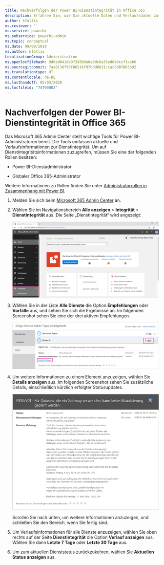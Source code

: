```yaml
---
title: Nachverfolgen der Power BI-Dienstintegrität in Office 365
description: Erfahren Sie, wie Sie aktuelle Daten und Verlaufsdaten zur Dienstintegrität im Microsoft 365 Admin Center anzeigen.
author: kfollis
ms.reviewer: ''
ms.service: powerbi
ms.subservice: powerbi-admin
ms.topic: conceptual
ms.date: 09/09/2019
ms.author: kfollis
LocalizationGroup: Administration
ms.openlocfilehash: 9d0ed841da3f398b8e0a8dc0a35ed040ccf3cab6
ms.sourcegitcommit: 7aa0136f93f88516f97ddd8031ccac5d07863b92
ms.translationtype: HT
ms.contentlocale: de-DE
ms.lasthandoff: 05/05/2020
ms.locfileid: "74700002"
---
```

# <a name="track-power-bi-service-health-in-office-365"></a>Nachverfolgen der Power BI-Dienstintegrität in Office 365

Das Microsoft 365 Admin Center stellt wichtige Tools für Power BI-Administratoren bereit. Die Tools umfassen aktuelle und Verlaufsinformationen zur Dienstintegrität. Um auf Dienstintegritätsinformationen zuzugreifen, müssen Sie eine der folgenden Rollen besitzen:

* Power BI-Dienstadministrator

* Globaler Office 365-Administrator

Weitere Informationen zu Rollen finden Sie unter [Administratorrollen in Zusammenhang mit Power BI](service-admin-administering-power-bi-in-your-organization.md#administrator-roles-related-to-power-bi).

1. Melden Sie sich beim [Microsoft 365 Admin Center](https://portal.office.com/adminportal) an.

1. Wählen Sie im Navigationsbereich **Alle anzeigen** > **Integrität** > **Dienstintegrität** aus. Die Seite „Dienstintegrität“ wird angezeigt:

    ![Screenshot des Microsoft 365 Admin Centers, in dem die Optionen „Integrität“ und „Dienstintegrität“ hervorgehoben sind.](media/service-admin-health/service-health-tile.png)

1. Wählen Sie in der Liste **Alle Dienste** die Option **Empfehlungen** oder **Vorfälle** aus, und sehen Sie sich die Ergebnisse an. Im folgenden Screenshot sehen Sie eine der drei aktiven Empfehlungen.

    ![Screenshot der Seite „Dienstintegrität“ mit den drei Empfehlungen für Power BI und der hervorgehobenen Option „Details anzeigen“.](media/service-admin-health/active-advisories.png)

1. Um weitere Informationen zu einem Element anzuzeigen, wählen Sie **Details anzeigen** aus. Im folgenden Screenshot sehen Sie zusätzliche Details, einschließlich kürzlich erfolgter Statusupdates.

    ![Screenshot der Details der Empfehlung.](media/service-admin-health/advisory-details.png)

    Scrollen Sie nach unten, um weitere Informationen anzuzeigen, und schließen Sie den Bereich, wenn Sie fertig sind.

1. Um Verlaufsinformationen für alle Dienste anzuzeigen, wählen Sie oben rechts auf der Seite **Dienstintegrität** die Option **Verlauf anzeigen** aus. Wählen Sie dann **Letzte 7 Tage** oder **Letzte 30 Tage** aus. 

1. Um zum aktuellen Dienststatus zurückzukehren, wählen Sie **Aktuellen Status anzeigen** aus.